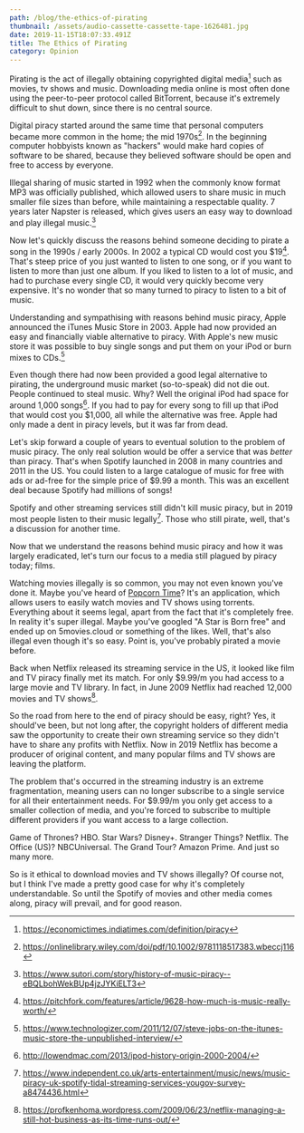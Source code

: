 ```yaml
---
path: /blog/the-ethics-of-pirating
thumbnail: /assets/audio-cassette-cassette-tape-1626481.jpg
date: 2019-11-15T18:07:33.491Z
title: The Ethics of Pirating
category: Opinion
---
```

Pirating is the act of illegally obtaining copyrighted digital media[^1] such as movies, tv shows and music. Downloading media online is most often done using the peer-to-peer protocol called BitTorrent, because it's extremely difficult to shut down, since there is no central source. 

Digital piracy started around the same time that personal computers became more common in the home; the mid 1970s[^2]. In the beginning computer hobbyists known as "hackers" would make hard copies of software to be shared, because they believed software should be open and free to access by everyone.

Illegal sharing of music started in 1992 when the commonly know format MP3 was officially published, which allowed users to share music in much smaller file sizes than before, while maintaining a respectable quality. 7 years later Napster is released, which gives users an easy way to download and play illegal music.[^3]

Now let's quickly discuss the reasons behind someone deciding to pirate a song in the 1990s / early 2000s. In 2002 a typical CD would cost you $19[^4]. That's steep price of you just wanted to listen to one song, or if you want to listen to more than just one album. If you liked to listen to a lot of music, and had to purchase every single CD, it would very quickly become very expensive. It's no wonder that so many turned to piracy to listen to a bit of music.

Understanding and sympathising with reasons behind music piracy, Apple announced the iTunes Music Store in 2003. Apple had now provided an easy and financially viable alternative to piracy. With Apple's new music store it was possible to buy single songs and put them on your iPod or burn mixes to CDs.[^5]

Even though there had now been provided a good legal alternative to pirating, the underground music market (so-to-speak) did not die out. People continued to steal music. Why? Well the original iPod had space for around 1,000 songs[^6]. If you had to pay for every song to fill up that iPod that would cost you $1,000, all while the alternative was free. Apple had only made a dent in piracy levels, but it was far from dead.

Let's skip forward a couple of years to eventual solution to the problem of music piracy. The only real solution would be offer a service that was _better_ than piracy. That's when Spotify launched in 2008 in many countries and 2011 in the US. You could listen to a large catalogue of music for free with ads or ad-free for the simple price of $9.99 a month. This was an excellent deal because Spotify had millions of songs! 

Spotify and other streaming services still didn't kill music piracy, but in 2019 most people listen to their music legally[^7]. Those who still pirate, well, that's a discussion for another time.

Now that we understand the reasons behind music piracy and how it was largely eradicated, let's turn our focus to a media still plagued by piracy today; films.

Watching movies illegally is so common, you may not even known you've done it. Maybe you've heard of [Popcorn Time](https://popcorntime.sh/)? It's an application, which allows users to easily watch movies and TV shows using torrents. Everything about it seems legal, apart from the fact that it's completely free. In reality it's super illegal. Maybe you've googled "A Star is Born free" and ended up on 5movies.cloud or something of the likes. Well, that's also illegal even though it's so easy. Point is, you've probably pirated a movie before.

Back when Netflix released its streaming service in the US, it looked like film and TV piracy finally met its match. For only $9.99/m you had access to a large movie and TV library. In fact, in June 2009 Netflix had reached 12,000 movies and TV shows[^8].

So the road from here to the end of piracy should be easy, right? Yes, it should've been, but not long after, the copyright holders of different media saw the opportunity to create their own streaming service so they didn't have to share any profits with Netflix. Now in 2019 Netflix has become a producer of original content, and many popular films and TV shows are leaving the platform.

The problem that's occurred in the streaming industry is an extreme fragmentation, meaning users can no longer subscribe to a single service for all their entertainment needs. For $9.99/m you only get access to a smaller collection of media, and you're forced to subscribe to multiple different providers if you want access to a large collection. 

Game of Thrones? HBO. Star Wars? Disney+. Stranger Things? Netflix. The Office (US)? NBCUniversal. The Grand Tour? Amazon Prime. And just so many more.

So is it ethical to download movies and TV shows illegally? Of course not, but I think I've made a pretty good case for why it's completely understandable. So until the Spotify of movies and other media comes along, piracy will prevail, and for good reason.

[^1]: https://economictimes.indiatimes.com/definition/piracy
[^2]: https://onlinelibrary.wiley.com/doi/pdf/10.1002/9781118517383.wbeccj116
[^3]: https://www.sutori.com/story/history-of-music-piracy--eBQLbohWekBUp4jzJYKiELT3
[^4]: https://pitchfork.com/features/article/9628-how-much-is-music-really-worth/
[^5]: https://www.technologizer.com/2011/12/07/steve-jobs-on-the-itunes-music-store-the-unpublished-interview/
[^6]: http://lowendmac.com/2013/ipod-history-origin-2000-2004/
[^7]: https://www.independent.co.uk/arts-entertainment/music/news/music-piracy-uk-spotify-tidal-streaming-services-yougov-survey-a8474436.html
[^8]: https://profkenhoma.wordpress.com/2009/06/23/netflix-managing-a-still-hot-business-as-its-time-runs-out/
